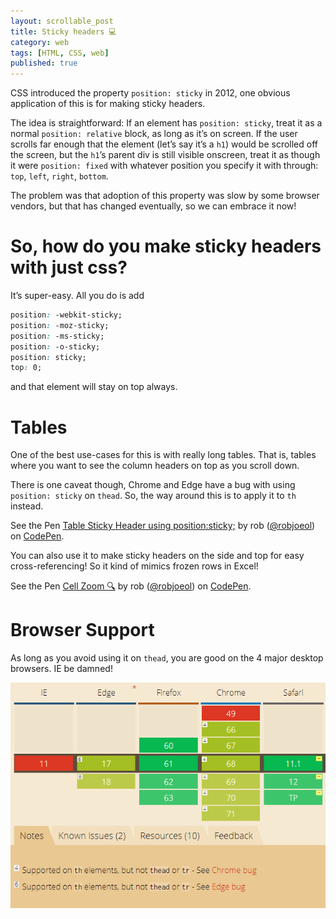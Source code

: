 ```yaml
---
layout: scrollable_post
title: Sticky headers 💻
category: web
tags: [HTML, CSS, web]
published: true
---
```

CSS introduced the property ```position: sticky``` in 2012, one obvious application of this is for making sticky headers.

The idea is straightforward: If an element has ```position: sticky```, treat it as a normal ```position: relative``` block, as long as it’s on screen. If the user scrolls far enough that the element (let’s say it’s a ```h1```) would be scrolled off the screen, but the ```h1```’s parent div is still visible onscreen, treat it as though it were ```position: fixed``` with whatever position you specify it with through: ```top```, ```left```, ```right```, ```bottom```.

The problem was that adoption of this property was slow by some browser vendors, but that has changed eventually, so we can embrace it now!

# So, how do you make sticky headers with just css?

It’s super-easy. All you do is add

```css
position: -webkit-sticky;
position: -moz-sticky;
position: -ms-sticky;
position: -o-sticky;
position: sticky;
top: 0;
```
and that element will stay on top always.

# Tables

One of the best use-cases for this is with really long tables. That is, tables where you want to see the column headers on top as you scroll down.

There is one caveat though, Chrome and Edge have a bug with using ```position: sticky``` on ```thead```. So, the way around this is to apply it to ```th``` instead.

<p data-height="265" data-theme-id="0" data-slug-hash="MBvLLZ" data-default-tab="result" data-user="robjoeol" data-pen-title="Table Sticky Header using position:sticky;" class="codepen">See the Pen <a href="https://codepen.io/robjoeol/pen/MBvLLZ/">Table Sticky Header using position:sticky;</a> by rob (<a href="https://codepen.io/robjoeol">@robjoeol</a>) on <a href="https://codepen.io">CodePen</a>.</p>
<script async src="https://static.codepen.io/assets/embed/ei.js"></script>

You can also use it to make sticky headers on the side and top for easy cross-referencing!  So it kind of mimics frozen rows in Excel!

<p data-height="417" data-theme-id="0" data-slug-hash="KBQbNG" data-default-tab="result" data-user="robjoeol" data-pen-title="Cell Zoom 🔍" class="codepen">See the Pen <a href="https://codepen.io/robjoeol/pen/KBQbNG/">Cell Zoom 🔍</a> by rob (<a href="https://codepen.io/robjoeol">@robjoeol</a>) on <a href="https://codepen.io">CodePen</a>.</p>
<script async src="https://static.codepen.io/assets/embed/ei.js"></script>

# Browser Support

As long as you avoid using it on ```thead```, you are good on the 4 major desktop browsers. IE be damned!

<a href="https://caniuse.com/#feat=css-sticky"><img src="/assets/img/blog/2018-07-31-sticky-headers/caniuse.png" alt="browser support"/></a>
